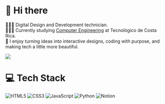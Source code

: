 # 👋 Hi there
👩🏻‍💻 Digital Design and Development technician.<br/>
👩🏻‍🎓 Currently studying [Computer Engineering](https://www.tec.ac.cr/ingenieria-computadores) at Tecnológico de Costa Rica.<br/>
🌷 I enjoy turning ideas into interactive designs, coding with purpose, and making tech a little more beautiful.<br/>

<!-- GitHub stats from https://github.com/anuraghazra/github-readme-stats -->
![](https://github-readme-stats.vercel.app/api?username=AlannaMend27&theme=midnight-purple&hide_border=false&include_all_commits=true&count_private=true)<br/>

# 💻 Tech Stack
<!-- Badges from https://github.com/Ileriayo/markdown-badges -->
![HTML5](https://img.shields.io/badge/html5-%23E34F26.svg?style=for-the-badge&logo=html5&logoColor=white)
![CSS3](https://img.shields.io/badge/css3-%231572B6.svg?style=for-the-badge&logo=css3&logoColor=white)
![JavaScript](https://img.shields.io/badge/javascript-%23323330.svg?style=for-the-badge&logo=javascript&logoColor=%23F7DF1E)
![Python](https://img.shields.io/badge/python-3670A0?style=for-the-badge&logo=python&logoColor=ffdd54)
![Notion](https://img.shields.io/badge/Notion-%23000000.svg?style=for-the-badge&logo=notion&logoColor=white)
